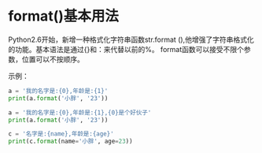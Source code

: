 # format()基本用法
Python2.6开始，新增一种格式化字符串函数str.format
(),他增强了字符串格式化的功能。基本语法是通过{}和：来代替以前的%。
format函数可以接受不限个参数，位置可以不按顺序。

示例：
```python
a = '我的名字是:{0},年龄是:{1}'
print(a.format('小胖', '23'))

a = '我的名字是:{0},年龄是:{1},{0}是个好伙子'
print(a.format('小胖', '23'))

c = '名字是:{name},年龄是:{age}'
print(c.format(name='小胖', age=23))

```